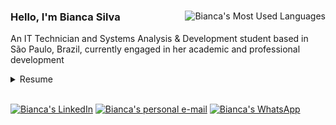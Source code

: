 <div class="row">
    <img align="right" src="https://github-readme-stats.vercel.app/api/top-langs/?username=BiancaFSilva&hide_progress=true&hide=css&theme=github_dark" alt="Bianca's Most Used Languages" />
    <h3> Hello, I'm Bianca Silva </h3>
    <p> An IT Technician and Systems Analysis & Development student based in São Paulo, Brazil, currently engaged in her academic and professional development </p>    
    <details>
        <summary> Resume </summary>     
        <h4> Education </h4>
        <div>
            <ul>
                <li><b> Systems Analysis & Development </b><br>                    
                    Faculty of Technology of São Caetano do Sul - Antonio Russo <br>
                    feb/2022 - moment 
                </li>
                <li><b> Technician in Informatics for Internet </b><br>                    
                    Etec of Ribeirão Pires, Brazil <br>
                    feb/2019 - dec/2021
                </li>
            </ul>
        </div>      
        <h4> Experience </h4>
        <div>
            <ul>
                <li><b> QA Internship </b><br>                    
                    ZBRA Solutions • São Paulo, Brazil <br>
                    sept/2023 - moment                  
                </li>
                <li><img align="right" src="https://img.shields.io/badge/Google%20Sheets-34A853?style=for-the-badge&logo=google-sheets&logoColor=white" />
                    <b> Freelancer typist </b><br>                    
                    CRIA Project, by Tecnologia Única • Home Office <br>
                    jan/2022 - july/2022                    
                </li>
            </ul>
        </div> 
        <h4> Volunteering </h4>
        <div>
            <ul>
                <li><b> 24<sup>th</sup> Japan Festival in São Paulo </b><br>                    
                    Japan Federation of Provinces Associations in Brazil (KENREN) <br>
                </li>
            </ul>
        </div> 
    </details>    
    <br>
    <p>
        <a target="_blank" href="https://www.linkedin.com/in/biancafsilva"><img src="https://img.shields.io/badge/LinkedIn-0077B5?style=for-the-badge&logo=linkedin&logoColor=white" alt="Bianca's LinkedIn"/></a>
        <a target="_blank" href="mailto:biancaflorianodasilva@gmail.com?subject=Hello"><img src="https://img.shields.io/badge/Gmail-D14836?style=for-the-badge&logo=gmail&logoColor=white" alt="Bianca's personal e-mail"/></a>
        <a target="_blank" href="https://wa.me/5511999678186"><img src="https://img.shields.io/badge/WhatsApp-25D366?style=for-the-badge&logo=whatsapp&logoColor=white" alt="Bianca's WhatsApp"/></a>
    </p>
</div>

<!--
<a target="_blank" href="https://www.behance.net/biancafsilva"> <img src="https://img.shields.io/badge/Behance-053EFF?style=for-the-badge&logo=behance&logoColor=white"/> </a> 
<img src="https://github-readme-stats.vercel.app/api?username=BiancaFSilva&show_icons=true&theme=github_dark"></img>
![Snake animation](https://github.com/BiancaFSilva/BiancaFSilva/blob/output/github-contribution-grid-snake.svg)
-->
